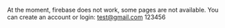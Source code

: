 At the moment, firebase does not work, some pages are not available.
You can create an account or login:
test@gmail.com
123456
